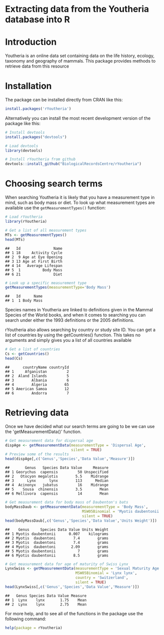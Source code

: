 <!--
%\VignetteEngine{knitr::knitr}
%\VignetteIndexEntry{rYouteria Guide}
%\VignettePackage{rYoutheria}
%\usepackage[utf8]{inputenc}
-->

Extracting data from the Youtheria database into R
======

# Introduction
Youtheria is an online data set containing data on the life history, ecology, taxonomy and geography of mammals. This package provides methods to retrieve data from this resource

# Installation
The package can be installed directly from CRAN like this:


```r
install.packages('rYoutheria')
```

Alternatively you can install the most recent development version of the package like this:


```r
# Install devtools
install.packages("devtools")

# Load devtools
library(devtools)

# Install rYoutheria from github
devtools::install_github("BiologicalRecordsCentre/rYoutheria")
```

# Choosing search terms
When searching Youtheria it is likely that you have a measurement type in mind, such as body mass or diet. To look up what measurement types are available use the `getMeasurementTypes()` function:


```r
# Load rYoutheria
library(rYoutheria)

# Get a list of all measurement types
MTs <- getMeasurementTypes()
head(MTs)
```

```
##   Id               Name
## 1 18     Activity Cycle
## 2  9 Age at Eye Opening
## 3 13 Age at First Birth
## 4 14   Average Lifespan
## 5  1          Body Mass
## 6 21               Diet
```

```r
# Look up a specific measurement type
getMeasurementTypes(measurementType='Body Mass')
```

```
##   Id      Name
## 1  1 Body Mass
```

Species names in Youtheria are linked to definitions given in the Mammal Species of the World books, and when it comes to searching you can search under either the 1993 definitions or the 2005 definitions.

rYoutheria also allows searching by country or study site ID. You can get a list of countries by using the getCountries() function. This takes no arguments and simply gives you a list of all countries available


```r
# Get a list of countries
Cs <- getCountries()
head(Cs)
```

```
##      countryName countryId
## 1     Afganistan         2
## 2  Aland Islands         5
## 3        Albania         6
## 4        Algeria        65
## 5 American Samoa        12
## 6        Andorra         7
```

# Retrieving data
Once we have decided what our search terms are going to be we can use the 'getMeasurementData()' function.


```r
# Get measurement data for dispersal age
dispAge <- getMeasurementData(measurementType = 'Dispersal Age',
                              silent = TRUE)
# Preview some of the results
head(dispAge[,c('Genus','Species','Data Value','Measure')])
```

```
##       Genus   Species Data Value     Measure
## 1 Georychus  capensis         50 Unspecified
## 2   Otocyon megalotis        5.5    Midrange
## 3      Lynx      lynx        113      Median
## 4  Acinonyx   jubatus         16    Midrange
## 5    Sousa  chinensis        3.5        Mean
## 6 Mellivora  capensis         14        Mean
```

```r
# Get measurement data for body mass of Daubenton's bats
bodyMassDaub <- getMeasurementData(measurementType = 'Body Mass',
                                   MSW05Binomial = 'Myotis daubentonii',
                                   silent = TRUE)
head(bodyMassDaub[,c('Genus','Species','Data Value','Units Weight')])
```

```
##    Genus     Species Data Value Units Weight
## 1 Myotis daubentonii      0.007    kilograms
## 2 Myotis  daubentoni        7.4        grams
## 3 Myotis  daubentoni        7.4        grams
## 4 Myotis  daubentoni       2.09        grams
## 5 Myotis daubentonii          7        grams
## 6 Myotis daubentonii        8.5        grams
```

```r
# Get measurement data for age of maturity of Swiss Lynx
LynxSwiss <- getMeasurementData(measurementType = 'Sexual Maturity Age',
                                MSW05Binomial = 'Lynx lynx',
                                country = 'Switzerland',
                                silent = TRUE)
head(LynxSwiss[,c('Genus','Species','Data Value','Measure')])                              
```

```
##   Genus Species Data Value Measure
## 1  Lynx    lynx       1.75    Mean
## 2  Lynx    lynx       2.75    Mean
```

For more help, and to see all of the functions in the package use the following command:


```r
help(package = rYoutheria)
```
